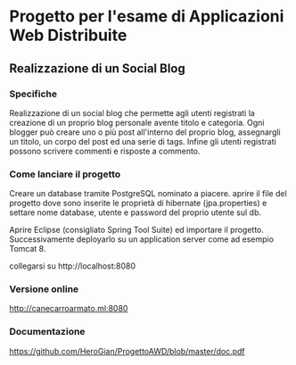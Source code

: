 # Progetto per l'esame di Applicazioni Web Distribuite #

## Realizzazione di un Social Blog ##

### Specifiche ###

Realizzazione di un social blog che permette agli utenti registrati la 
creazione di un proprio blog personale avente titolo e categoria.
Ogni blogger può creare uno o più post all'interno del proprio blog, assegnargli un titolo,
un corpo del post ed una serie di tags.
Infine gli utenti registrati possono scrivere commenti e risposte a commento.

### Come lanciare il progetto ###

Creare un database tramite PostgreSQL nominato a piacere.
aprire il file del progetto dove sono inserite le proprietà di hibernate (jpa.properties) e settare 
nome database, utente e password del proprio utente sul db.

Aprire Eclipse (consigliato Spring Tool Suite) ed importare il progetto.
Successivamente deployarlo su un application server come ad esempio Tomcat 8.

collegarsi su http://localhost:8080

### Versione online ###

http://canecarroarmato.ml:8080

### Documentazione ###

https://github.com/HeroGian/ProgettoAWD/blob/master/doc.pdf
